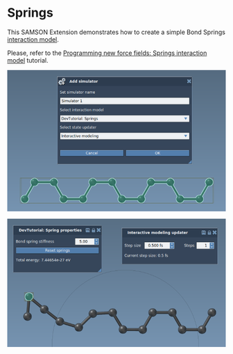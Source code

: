 # Springs

This SAMSON Extension demonstrates how to create a simple Bond Springs [interaction model](https://documentation.samson-connect.net/developers/latest/modeling-and-simulation/#interaction-models).

Please, refer to the [Programming new force fields: Springs interaction model](https://documentation.samson-connect.net/developers/latest/tutorials/spring-interaction-model/) tutorial.

![Springs Interaction Model](resource/DevTutorials-Springs1.png "Add Simulator and choose the Interaction Model")

![Springs Interaction Model](resource/DevTutorials-Springs2.png "Try moving atoms")
